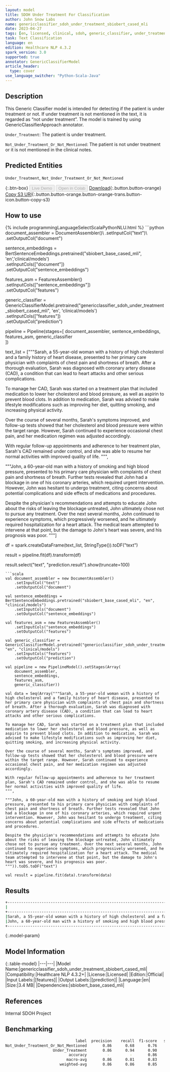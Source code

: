 ```yaml
---
layout: model
title: SDOH Under Treatment For Classification
author: John Snow Labs
name: genericclassifier_sdoh_under_treatment_sbiobert_cased_mli
date: 2023-04-27
tags: [en, licensed, clinical, sdoh, generic_classifier, under_treatment, biobert]
task: Text Classification
language: en
edition: Healthcare NLP 4.3.2
spark_version: 3.0
supported: true
annotator: GenericClassifierModel
article_header:
  type: cover
use_language_switcher: "Python-Scala-Java"
---
```


## Description

This Generic Classifier model is intended for detecting if the patient is under treatment or not. If under treatment is not mentioned in the text, it is regarded as “not under treatment”. The model is trained by using GenericClassifierApproach annotator.

`Under_Treatment`: The patient is under treatment.

`Not_Under_Treatment_Or_Not_Mentioned`: The patient is not under treatment or it is not mentioned in the clinical notes.

## Predicted Entities

`Under_Treatment`, `Not_Under_Treatment_Or_Not_Mentioned`

{:.btn-box}
<button class="button button-orange" disabled>Live Demo</button>
<button class="button button-orange" disabled>Open in Colab</button>
[Download](https://s3.amazonaws.com/auxdata.johnsnowlabs.com/clinical/models/genericclassifier_sdoh_under_treatment_sbiobert_cased_mli_en_4.3.2_3.0_1682608513576.zip){:.button.button-orange}
[Copy S3 URI](s3://auxdata.johnsnowlabs.com/clinical/models/genericclassifier_sdoh_under_treatment_sbiobert_cased_mli_en_4.3.2_3.0_1682608513576.zip){:.button.button-orange.button-orange-trans.button-icon.button-copy-s3}

## How to use



<div class="tabs-box" markdown="1">
{% include programmingLanguageSelectScalaPythonNLU.html %}
```python
document_assembler = DocumentAssembler()\
    .setInputCol("text")\
    .setOutputCol("document")
        
sentence_embeddings = BertSentenceEmbeddings.pretrained("sbiobert_base_cased_mli", 'en','clinical/models')\
    .setInputCols(["document"])\
    .setOutputCol("sentence_embeddings")

features_asm = FeaturesAssembler()\
    .setInputCols(["sentence_embeddings"])\
    .setOutputCol("features")

generic_classifier = GenericClassifierModel.pretrained("genericclassifier_sdoh_under_treatment_sbiobert_cased_mli", 'en', 'clinical/models')\
    .setInputCols(["features"])\
    .setOutputCol("prediction")

pipeline = Pipeline(stages=[
    document_assembler,
    sentence_embeddings,
    features_asm,
    generic_classifier    
])

text_list = ["""Sarah, a 55-year-old woman with a history of high cholesterol and a family history of heart disease, presented to her primary care physician with complaints of chest pain and shortness of breath. After a thorough evaluation, Sarah was diagnosed with coronary artery disease (CAD), a condition that can lead to heart attacks and other serious complications.

To manage her CAD, Sarah was started on a treatment plan that included medication to lower her cholesterol and blood pressure, as well as aspirin to prevent blood clots. In addition to medication, Sarah was advised to make lifestyle modifications such as improving her diet, quitting smoking, and increasing physical activity.

Over the course of several months, Sarah's symptoms improved, and follow-up tests showed that her cholesterol and blood pressure were within the target range. However, Sarah continued to experience occasional chest pain, and her medication regimen was adjusted accordingly.

With regular follow-up appointments and adherence to her treatment plan, Sarah's CAD remained under control, and she was able to resume her normal activities with improved quality of life.
""",

"""John, a 60-year-old man with a history of smoking and high blood pressure, presented to his primary care physician with complaints of chest pain and shortness of breath. Further tests revealed that John had a blockage in one of his coronary arteries, which required urgent intervention. However, John was hesitant to undergo treatment, citing concerns about potential complications and side effects of medications and procedures.

Despite the physician's recommendations and attempts to educate John about the risks of leaving the blockage untreated, John ultimately chose not to pursue any treatment. Over the next several months, John continued to experience symptoms, which progressively worsened, and he ultimately required hospitalization for a heart attack. The medical team attempted to intervene at that point, but the damage to John's heart was severe, and his prognosis was poor.
"""]

df = spark.createDataFrame(text_list, StringType()).toDF("text")

result = pipeline.fit(df).transform(df)

result.select("text", "prediction.result").show(truncate=100)
```
```scala
val document_assembler = new DocumentAssembler()
    .setInputCol("text")
    .setOutputCol("document")
        
val sentence_embeddings = BertSentenceEmbeddings.pretrained("sbiobert_base_cased_mli", "en", "clinical/models")
    .setInputCols("document")
    .setOutputCol("sentence_embeddings")

val features_asm = new FeaturesAssembler()
    .setInputCols("sentence_embeddings")
    .setOutputCol("features")

val generic_classifier = GenericClassifierModel.pretrained("genericclassifier_sdoh_under_treatment_sbiobert_cased_mli", "en", "clinical/models")
    .setInputCols("features")
    .setOutputCol("prediction")

val pipeline = new PipelineModel().setStages(Array(
    document_assembler,
    sentence_embeddings,
    features_asm,
    generic_classifier))

val data = Seq(Array("""Sarah, a 55-year-old woman with a history of high cholesterol and a family history of heart disease, presented to her primary care physician with complaints of chest pain and shortness of breath. After a thorough evaluation, Sarah was diagnosed with coronary artery disease (CAD), a condition that can lead to heart attacks and other serious complications.

To manage her CAD, Sarah was started on a treatment plan that included medication to lower her cholesterol and blood pressure, as well as aspirin to prevent blood clots. In addition to medication, Sarah was advised to make lifestyle modifications such as improving her diet, quitting smoking, and increasing physical activity.

Over the course of several months, Sarah's symptoms improved, and follow-up tests showed that her cholesterol and blood pressure were within the target range. However, Sarah continued to experience occasional chest pain, and her medication regimen was adjusted accordingly.

With regular follow-up appointments and adherence to her treatment plan, Sarah's CAD remained under control, and she was able to resume her normal activities with improved quality of life.
""",

"""John, a 60-year-old man with a history of smoking and high blood pressure, presented to his primary care physician with complaints of chest pain and shortness of breath. Further tests revealed that John had a blockage in one of his coronary arteries, which required urgent intervention. However, John was hesitant to undergo treatment, citing concerns about potential complications and side effects of medications and procedures.

Despite the physician's recommendations and attempts to educate John about the risks of leaving the blockage untreated, John ultimately chose not to pursue any treatment. Over the next several months, John continued to experience symptoms, which progressively worsened, and he ultimately required hospitalization for a heart attack. The medical team attempted to intervene at that point, but the damage to John's heart was severe, and his prognosis was poor.
""")).toDS.toDF("text")

val result = pipeline.fit(data).transform(data)
```
</div>

## Results

```bash
+----------------------------------------------------------------------------------------------------+--------------------------------------+
|                                                                                                text|                                result|
+----------------------------------------------------------------------------------------------------+--------------------------------------+
|Sarah, a 55-year-old woman with a history of high cholesterol and a family history of heart disea...|                     [Under_Treatment]|
|John, a 60-year-old man with a history of smoking and high blood pressure, presented to his prima...|[Not_Under_Treatment_Or_Not_Mentioned]|
+----------------------------------------------------------------------------------------------------+--------------------------------------+
```

{:.model-param}
## Model Information

{:.table-model}
|---|---|
|Model Name:|genericclassifier_sdoh_under_treatment_sbiobert_cased_mli|
|Compatibility:|Healthcare NLP 4.3.2+|
|License:|Licensed|
|Edition:|Official|
|Input Labels:|[features]|
|Output Labels:|[prediction]|
|Language:|en|
|Size:|3.4 MB|
|Dependencies:|sbiobert_base_cased_mli|

## References

Internal SDOH Project

## Benchmarking

```bash
                               label  precision    recall  f1-score   support
Not_Under_Treatment_Or_Not_Mentioned       0.86      0.68      0.76       222
                     Under_Treatment       0.86      0.94      0.90       450
                            accuracy         -         -       0.86       672
                           macro-avg       0.86      0.81      0.83       672
                        weighted-avg       0.86      0.86      0.85       672
```